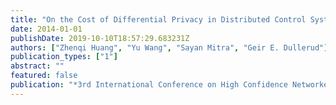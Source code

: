 ```yaml
---
title: "On the Cost of Differential Privacy in Distributed Control Systems"
date: 2014-01-01
publishDate: 2019-10-10T18:57:29.683231Z
authors: ["Zhenqi Huang", "Yu Wang", "Sayan Mitra", "Geir E. Dullerud"]
publication_types: ["1"]
abstract: ""
featured: false
publication: "*3rd International Conference on High Confidence Networked Systems (HiCoNS)*"
---
```



